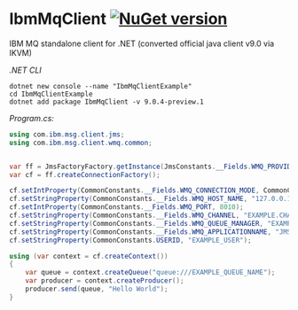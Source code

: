 # IbmMqClient  [![NuGet version](https://badge.fury.io/nu/IbmMqClient.svg)](http://badge.fury.io/nu/IbmMqClient)
IBM MQ standalone client for .NET (converted official java client v9.0 via IKVM)


*.NET CLI*
```cli
dotnet new console --name "IbmMqClientExample"
cd IbmMqClientExample
dotnet add package IbmMqClient -v 9.0.4-preview.1
```

*Program.cs:*
```C#
using com.ibm.msg.client.jms;
using com.ibm.msg.client.wmq.common;


var ff = JmsFactoryFactory.getInstance(JmsConstants.__Fields.WMQ_PROVIDER);
var cf = ff.createConnectionFactory();

cf.setIntProperty(CommonConstants.__Fields.WMQ_CONNECTION_MODE, CommonConstants.__Fields.WMQ_CM_CLIENT);
cf.setStringProperty(CommonConstants.__Fields.WMQ_HOST_NAME, "127.0.0.1");
cf.setIntProperty(CommonConstants.__Fields.WMQ_PORT, 8010);
cf.setStringProperty(CommonConstants.__Fields.WMQ_CHANNEL, "EXAMPLE.CHANNEL.ONE");
cf.setStringProperty(CommonConstants.__Fields.WMQ_QUEUE_MANAGER, "EXAMPLE_QUEUE_MANAGER");
cf.setStringProperty(CommonConstants.__Fields.WMQ_APPLICATIONNAME, "JMS EXAMPLE");
cf.setStringProperty(CommonConstants.USERID, "EXAMPLE_USER");

using (var context = cf.createContext())
{
    var queue = context.createQueue("queue:///EXAMPLE_QUEUE_NAME");
    var producer = context.createProducer();
    producer.send(queue, "Hello World");
}
```
